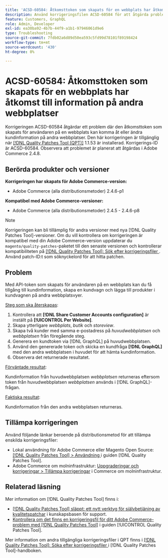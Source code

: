 ```yaml
---
title: 'ACSD-60584: Åtkomsttoken som skapats för en webbplats har åtkomst till information på andra webbplatser'
description: Använd korrigeringsfilen ACSD-60584 för att åtgärda problemet där åtkomsttoken som skapats för användaren på en webbplats kan få åtkomst till eller ändra kundinformation på andra webbplatser.
feature: Customers, GraphQL
role: Admin, Developer
exl-id: ea30ba92-4b7b-44f9-a1b1-97946061d9e6
type: Troubleshooting
source-git-commit: 7fdb02a6d89d50ea593c5fd99d78101f89198424
workflow-type: tm+mt
source-wordcount: '430'
ht-degree: 0%

---
```


# ACSD-60584: Åtkomsttoken som skapats för en webbplats har åtkomst till information på andra webbplatser

Korrigeringen ACSD-60584 åtgärdar ett problem där den åtkomsttoken som skapats för användaren på en webbplats kan komma åt eller ändra kundinformation på andra webbplatser. Den här korrigeringen är tillgänglig när [[!DNL Quality Patches Tool (QPT)]](https://experienceleague.adobe.com/docs/commerce-operations/tools/quality-patches-tool/usage.html) 1.1.53 är installerad. Korrigerings-ID är ACSD-60584. Observera att problemet är planerat att åtgärdas i Adobe Commerce 2.4.8.

## Berörda produkter och versioner

**Korrigeringen har skapats för Adobe Commerce-version:**

* Adobe Commerce (alla distributionsmetoder) 2.4.6-p1

**Kompatibel med Adobe Commerce-versioner:**

* Adobe Commerce (alla distributionsmetoder) 2.4.5 - 2.4.6-p8

>[!NOTE]
>
>Korrigeringen kan bli tillämplig för andra versioner med nya [!DNL Quality Patches Tool]-versioner. Om du vill kontrollera om korrigeringen är kompatibel med din Adobe Commerce-version uppdaterar du `magento/quality-patches`-paketet till den senaste versionen och kontrollerar kompatibiliteten på [[!DNL Quality Patches Tool]: Sök efter korrigeringsfiler ](https://experienceleague.adobe.com/tools/commerce-quality-patches/index.html). Använd patch-ID:t som söknyckelord för att hitta patchen.

## Problem

Med API-token som skapats för användaren på en webbplats kan du få tillgång till kundinformation, skapa en kundvagn och lägga till produkter i kundvagnen på andra webbplatsvyer.

<u>Steg som ska återskapas</u>:

1. Kontrollera att **[!DNL Share Customer Accounts configuration]** är inställt på **[!UICONTROL Per Website]**.
1. Skapa ytterligare *webbplats*, *butik* och *storeview*.
1. Skapa två kunder med samma e-postadress på *huvudwebbplatsen* och *webbplatsen* från föregående steg.
1. Generera en kundtoken via [!DNL GraphQL] på huvudwebbplatsen.
1. Använd den genererade token och skicka en kundfråga **[!DNL GraphQL]** med den andra webbplatsen i huvudet för att hämta kundinformation.
1. Observera det returnerade resultatet.

<u>Förväntade resultat</u>:

Kundinformation från huvudwebbplatsen *webbplatsen* returneras eftersom token från huvudwebbplatsen *webbplatsen* används i [!DNL GraphQL]-frågan.

<u>Faktiska resultat</u>:

Kundinformation från den andra webbplatsen returneras.

## Tillämpa korrigeringen

Använd följande länkar beroende på distributionsmetod för att tillämpa enskilda korrigeringsfiler:

* Lokal användning för Adobe Commerce eller Magento Open Source: [[!DNL Quality Patches Tool] > Användning ](/help/tools/quality-patches-tool/usage.md) i guiden [!DNL Quality Patches Tool].
* Adobe Commerce om molninfrastruktur: [Uppgraderingar och korrigeringar > Tillämpa korrigeringar](https://experienceleague.adobe.com/docs/commerce-cloud-service/user-guide/develop/upgrade/apply-patches.html) i Commerce om molninfrastruktur.

## Relaterad läsning

Mer information om [!DNL Quality Patches Tool] finns i:

* [[!DNL Quality Patches Tool] släppt: ett nytt verktyg för självbetjäning av kvalitetspatchar](https://experienceleague.adobe.com/en/docs/commerce-operations/tools/quality-patches-tool/quality-patches-tool-to-self-serve-quality-patches) i kunskapsbasen för support.
* [Kontrollera om det finns en korrigeringsfil för ditt Adobe Commerce-problem med  [!DNL Quality Patches Tool]](/help/tools/quality-patches-tool/patches-available-in-qpt/check-patch-for-magento-issue-with-magento-quality-patches.md) i guiden [!UICONTROL Quality Patches Tool].


Mer information om andra tillgängliga korrigeringsfiler i QPT finns i [[!DNL Quality Patches Tool]: Söka efter korrigeringsfiler ](https://experienceleague.adobe.com/tools/commerce-quality-patches/index.html) i [!DNL Quality Patches Tool]-handboken.
